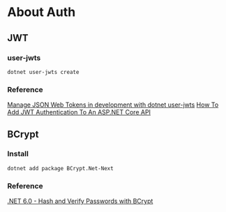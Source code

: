 # About Auth

## JWT
### user-jwts
```
dotnet user-jwts create
```

### Reference
[Manage JSON Web Tokens in development with dotnet user-jwts](https://learn.microsoft.com/en-us/aspnet/core/security/authentication/jwt-authn?view=aspnetcore-7.0&tabs=linux)
[How To Add JWT Authentication To An ASP.NET Core API](https://medium.com/geekculture/how-to-add-jwt-authentication-to-an-asp-net-core-api-84e469e9f019)

## BCrypt
### Install
```
dotnet add package BCrypt.Net-Next
```

### Reference
[.NET 6.0 - Hash and Verify Passwords with BCrypt](https://jasonwatmore.com/post/2022/01/16/net-6-hash-and-verify-passwords-with-bcrypt)
